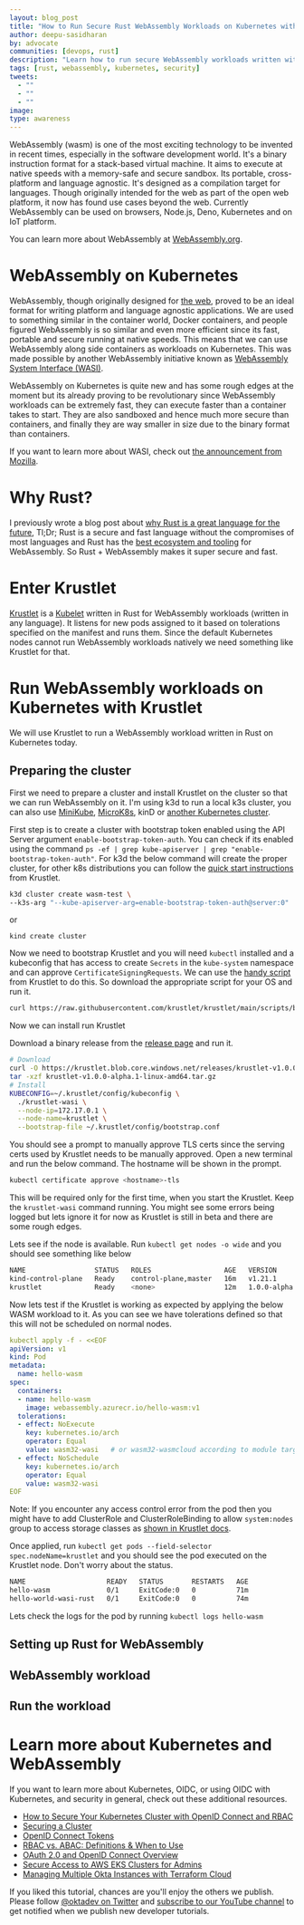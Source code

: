 ```yaml
---
layout: blog_post
title: "How to Run Secure Rust WebAssembly Workloads on Kubernetes with Krustlet"
author: deepu-sasidharan
by: advocate
communities: [devops, rust]
description: "Learn how to run secure WebAssembly workloads written with Rust on Kubernetes with Krustlet"
tags: [rust, webassembly, kubernetes, security]
tweets:
  - ""
  - ""
  - ""
image:
type: awareness
---
```


WebAssembly (wasm) is one of the most exciting technology to be invented in recent times, especially in the software development world. It's a binary instruction format for a stack-based virtual machine. It aims to execute at native speeds with a memory-safe and secure sandbox. Its portable, cross-platform and language agnostic. It's designed as a compilation target for languages. Though originally intended for the web as part of the open web platform, it now has found use cases beyond the web. Currently WebAssembly can be used on browsers, Node.js, Deno, Kubernetes and on IoT platform.

You can learn more about WebAssembly at [WebAssembly.org](https://webassembly.org/).

# WebAssembly on Kubernetes

WebAssembly, though originally designed for [the web](https://www.w3.org/wasm/), proved to be an ideal format for writing platform and language agnostic applications. We are used to something similar in the container world, Docker containers, and people figured WebAssembly is so similar and even more efficient since its fast, portable and secure running at native speeds. This means that we can use WebAssembly along side containers as workloads on Kubernetes. This was made possible by another WebAssembly initiative known as [WebAssembly System Interface (WASI)](https://wasi.dev/).

WebAssembly on Kubernetes is quite new and has some rough edges at the moment but its already proving to be revolutionary since WebAssembly workloads can be extremely fast, they can execute faster than a container takes to start. They are also sandboxed and hence much more secure than containers, and finally they are way smaller in size due to the binary format than containers.

If you want to learn more about WASI, check out [the announcement from Mozilla](https://hacks.mozilla.org/2019/03/standardizing-wasi-a-webassembly-system-interface/).

# Why Rust?

I previously wrote a blog post about [why Rust is a great language for the future](https://deepu.tech/my-second-impression-of-rust/), Tl;Dr; Rust is a secure and fast language without the compromises of most languages and Rust has the [best ecosystem and tooling](https://rustwasm.github.io/docs/book/) for WebAssembly. So Rust + WebAssembly makes it super secure and fast.

# Enter Krustlet

[Krustlet](https://krustlet.dev/) is a [Kubelet](https://kubernetes.io/docs/reference/command-line-tools-reference/kubelet/) written in Rust for WebAssembly workloads (written in any language). It listens for new pods assigned to it based on tolerations specified on the manifest and runs them. Since the default Kubernetes nodes cannot run WebAssembly workloads natively we need something like Krustlet for that.

# Run WebAssembly workloads on Kubernetes with Krustlet

We will use Krustlet to run a WebAssembly workload written in Rust on Kubernetes today.

## Preparing the cluster

First we need to prepare a cluster and install Krustlet on the cluster so that we can run WebAssembly on it. I'm using k3d to run a local k3s cluster, you can also use [MiniKube](https://docs.krustlet.dev/howto/krustlet-on-minikube/), [MicroK8s](https://docs.krustlet.dev/howto/krustlet-on-microk8s/), kinD or [another Kubernetes cluster](https://docs.krustlet.dev/intro/quickstart/).

First step is to create a cluster with bootstrap token enabled using the API Server argument `enable-bootstrap-token-auth`. You can check if its enabled using the command `ps -ef | grep kube-apiserver | grep "enable-bootstrap-token-auth"`. For k3d the below command will create the proper cluster, for other k8s distributions you can follow the [quick start instructions](https://docs.krustlet.dev/intro/quickstart/) from Krustlet.

```bash
k3d cluster create wasm-test \
--k3s-arg "--kube-apiserver-arg=enable-bootstrap-token-auth@server:0"
```

or

```
kind create cluster
```

Now we need to bootstrap Krustlet and you will need `kubectl` installed and a kubeconfig that has access to create `Secrets` in the `kube-system` namespace and can approve `CertificateSigningRequests`. We can use the [handy script](https://github.com/krustlet/krustlet/tree/main/scripts) from Krustlet to do this. So download the appropriate script for your OS and run it.

```bash
curl https://raw.githubusercontent.com/krustlet/krustlet/main/scripts/bootstrap.sh | /bin/bash
```

Now we can install run Krustlet

Download a binary release from the [release page](https://github.com/krustlet/krustlet/releases) and run it.

```bash
# Download
curl -O https://krustlet.blob.core.windows.net/releases/krustlet-v1.0.0-alpha.1-linux-amd64.tar.gz
tar -xzf krustlet-v1.0.0-alpha.1-linux-amd64.tar.gz
# Install
KUBECONFIG=~/.krustlet/config/kubeconfig \
  ./krustlet-wasi \
  --node-ip=172.17.0.1 \
  --node-name=krustlet \
  --bootstrap-file ~/.krustlet/config/bootstrap.conf
```

You should see a prompt to manually approve TLS certs since the serving certs used by Krustlet needs to be manually approved. Open a new terminal and run the below command. The hostname will be shown in the prompt.

```bash
kubectl certificate approve <hostname>-tls
```

This will be required only for the first time, when you start the Krustlet. Keep the `krustlet-wasi` command running. You might see some errors being logged but lets ignore it for now as Krustlet is still in beta and there are some rough edges.

Lets see if the node is available. Run `kubectl get nodes -o wide` and you should see something like below

```bash
NAME                 STATUS   ROLES                  AGE   VERSION         INTERNAL-IP   EXTERNAL-IP   OS-IMAGE       KERNEL-VERSION            CONTAINER-RUNTIME
kind-control-plane   Ready    control-plane,master   16m   v1.21.1         172.21.0.2    <none>        Ubuntu 21.04   5.15.12-200.fc35.x86_64   containerd://1.5.2
krustlet             Ready    <none>                 12m   1.0.0-alpha.1   172.17.0.1    <none>        <unknown>      <unknown>                 mvp
```

Now lets test if the Krustlet is working as expected by applying the below WASM workload to it. As you can see we have tolerations defined so that this will not be scheduled on normal nodes.

```yml
kubectl apply -f - <<EOF
apiVersion: v1
kind: Pod
metadata:
  name: hello-wasm
spec:
  containers:
  - name: hello-wasm
    image: webassembly.azurecr.io/hello-wasm:v1
  tolerations:
  - effect: NoExecute
    key: kubernetes.io/arch
    operator: Equal
    value: wasm32-wasi   # or wasm32-wasmcloud according to module target arch
  - effect: NoSchedule
    key: kubernetes.io/arch
    operator: Equal
    value: wasm32-wasi
EOF
```

Note: If you encounter any access control error from the pod then you might have to add ClusterRole and ClusterRoleBinding to allow `system:nodes` group to access storage classes as [shown in Krustlet docs](https://docs.krustlet.dev/howto/csi/#addendum-role-based-access-control).

Once applied, run `kubectl get pods --field-selector spec.nodeName=krustlet` and you should see the pod executed on the Krustlet node. Don't worry about the status.

```bash
NAME                    READY   STATUS       RESTARTS   AGE
hello-wasm              0/1     ExitCode:0   0          71m
hello-world-wasi-rust   0/1     ExitCode:0   0          74m
```

Lets check the logs for the pod by running `kubectl logs hello-wasm`

## Setting up Rust for WebAssembly

## WebAssembly workload

## Run the workload

# Learn more about Kubernetes and WebAssembly

If you want to learn more about Kubernetes, OIDC, or using OIDC with Kubernetes, and security in general, check out these additional resources.

- [How to Secure Your Kubernetes Cluster with OpenID Connect and RBAC](/blog/2021/11/08/k8s-api-server-oidc)
- [Securing a Cluster](https://kubernetes.io/docs/tasks/administer-cluster/securing-a-cluster/)
- [OpenID Connect Tokens](https://kubernetes.io/docs/reference/access-authn-authz/authentication/#openid-connect-tokens)
- [RBAC vs. ABAC: Definitions & When to Use](https://www.okta.com/identity-101/role-based-access-control-vs-attribute-based-access-control/)
- [OAuth 2.0 and OpenID Connect Overview](https://developer.okta.com/docs/concepts/oauth-openid/)
- [Secure Access to AWS EKS Clusters for Admins](/blog/2021/10/08/secure-access-to-aws-eks)
- [Managing Multiple Okta Instances with Terraform Cloud](/blog/2020/02/03/managing-multiple-okta-instances-with-terraform-cloud)

If you liked this tutorial, chances are you'll enjoy the others we publish. Please follow [@oktadev on Twitter](https://twitter.com/oktadev) and [subscribe to our YouTube channel](https://youtube.com/oktadev) to get notified when we publish new developer tutorials.
